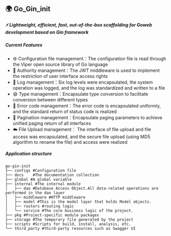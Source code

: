 ## 🌍 Go_Gin_init

##### ⚡️ Lightweight, efficient, fast, out-of-the-box scaffolding for Goweb development based on Gin framework

##### Current Features

- ⚙️ Configuration file management：The configuration file is read through the Viper open source library of Go language
- 🔐 Authority management：The JWT middleware is used to implement the restriction of user interface access rights
- 📒 Log management：Six log levels were encapsulated, the system operation was logged, and the log was standardized and written to a file
-  😄 Type management：Encapsulate type conversion to facilitate conversion between different types
-  🙅 Error code management：The error code is encapsulated uniformly, and the standard return of status code is realized
-  📁 Pagination management：Encapsulate paging parameters to achieve unified paging return of all interfaces
-  ☁️ File Upload management： The interface of file upload and file access was encapsulated, and the secure file upload (using MD5 algorithm to rename the file) and access were realized

##### Application structure

```shell
go-gin-init
├── configs #Configuration file
├── docs	#The documentation collection
├── global #A global variable
├── internal #The internal module
│   ├── dao #Database Access Object.All data-related operations are performed in the dao layer
│   ├── middleware #HTTP middleware
│   ├── model #This is the model layer that holds Model objects.
│   ├── routers #routing logic
│   └── service #The core business logic of the project.
├── pkg #Project-specific module packages
├── storage #The temporary file generated by the project
├── scripts #Scripts for build, install, analysis, etc.
└── third_party #third-party resources such as Swagger UI
```

